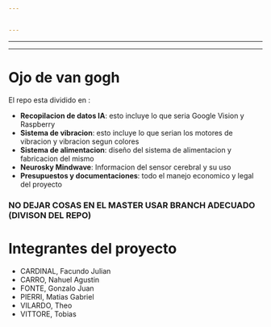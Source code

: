 ```yaml
---


---
```


<hr>
<hr>
<h1 id="ojo-de-van-gogh">Ojo de van gogh</h1>
<p>El repo esta dividido en :</p>
<ul>
<li><strong>Recopilacion de datos IA</strong>: esto incluye lo que seria Google Vision y Raspberry<br> <li>
<strong>Sistema de vibracion</strong>: esto incluye lo que serian los motores de vibracion y vibracion segun colores<br><li>
<strong>Sistema de alimentacion</strong>: diseño del sistema de alimentacion y fabricacion del mismo<br><li>
<strong>Neurosky Mindwave</strong>: Informacion del sensor cerebral y su uso<br>
<li><strong>Presupuestos y documentaciones</strong>: todo el manejo economico y legal del proyecto</li>
</ul>
<h3 id="no-dejar-cosas-en-el-master-usar-branch-adecuado-divison-del-repo">NO DEJAR COSAS EN EL MASTER USAR BRANCH ADECUADO (DIVISON DEL REPO)</h3>
<h1 id="integrantes-del-proyecto">Integrantes del proyecto</h1>
<ul>
<li>CARDINAL, Facundo Julian</li>
<li> CARRO, Nahuel Agustin</li>
<li>
 FONTE, Gonzalo Juan</li>
<li>
 PIERRI, Matias Gabriel</li>
<li>
 VILARDO, Theo</li>
<li>
VITTORE, Tobias</li>
</ul>

<!--stackedit_data:
eyJoaXN0b3J5IjpbNjg4NzMzNjkyXX0=
-->